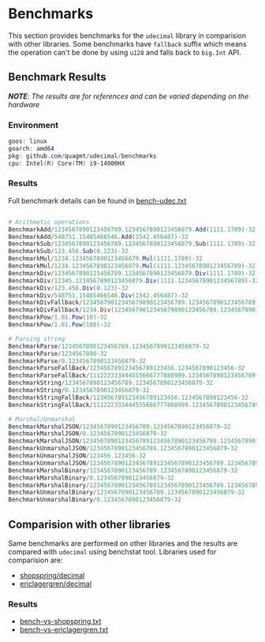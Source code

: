 # Benchmarks

This section provides benchmarks for the `udecimal` library in comparision with other libraries. Some benchmarks have `fallback` suffix which means the operation can't be done by using `u128` and falls back to `big.Int` API.

## Benchmark Results

<i>**NOTE**: The results are for references and can be varied depending on the hardware</i>

### Environment

```powershell
goos: linux
goarch: amd64
pkg: github.com/quagmt/udecimal/benchmarks
cpu: Intel(R) Core(TM) i9-14900HX
```

### Results

Full benchmark details can be found in [bench-udec.txt](bench-udec.txt)

```powershell

# Arithmetic operations
BenchmarkAdd/1234567890123456789.1234567890123456879.Add(1111.1789)-32                     	100000000	 10.91 ns/op	   0 B/op	 0 allocs/op
BenchmarkAdd/548751.15465466546.Add(1542.456487)-32                                      	100000000	 11.44 ns/op	   0 B/op	 0 allocs/op
BenchmarkSub/1234567890123456789.1234567890123456879.Sub(1111.1789)-32                   	 96477370	 13.21 ns/op	   0 B/op	 0 allocs/op
BenchmarkSub/123.456.Sub(0.123)-32                                                       	100000000	 10.75 ns/op	   0 B/op	 0 allocs/op
BenchmarkMul/1234.1234567890123456879.Mul(1111.1789)-32                                  	100000000	 10.43 ns/op	   0 B/op	 0 allocs/op
BenchmarkMul/1234.1234567890123456879.Mul(1111.1234567890123456789)-32                   	100000000	 10.49 ns/op	   0 B/op	 0 allocs/op
BenchmarkDiv/1234567890123456789.1234567890123456879.Div(1111.1789)-32                    	100000000	 10.46 ns/op	   0 B/op	 0 allocs/op
BenchmarkDiv/12345.1234567890123456879.Div(1111.1234567890123456789)-32                   	 50097552	 25.23 ns/op	   0 B/op	 0 allocs/op
BenchmarkDiv/123.456.Div(0.123)-32                                                        	111231829	 10.70 ns/op	   0 B/op	 0 allocs/op
BenchmarkDiv/548751.15465466546.Div(1542.456487)-32                                       	100000000	 10.30 ns/op	   0 B/op	 0 allocs/op
BenchmarkDivFallback/12345679012345679890123456789.1234567890123456789.Div(999999)-32     	  4187094	 302.1 ns/op	 264 B/op	 7 allocs/op
BenchmarkDivFallback/1234.Div(12345679012345679890123456789.1234567890123456789)-32       	  3901846	 306.7 ns/op	 320 B/op	 7 allocs/op
BenchmarkPow/1.01.Pow(10)-32                                                              	 30365348	 41.14 ns/op	   0 B/op	 0 allocs/op
BenchmarkPow/1.01.Pow(100)-32                                                            	   994129	  1137 ns/op	 817 B/op	13 allocs/op

# Parsing string
BenchmarkParse/1234567890123456789.1234567890123456879-32                                  	 32111433	 38.21 ns/op	   0 B/op	 0 allocs/op
BenchmarkParse/1234567890-32                                                               	 98585916	 12.58 ns/op	   0 B/op	 0 allocs/op
BenchmarkParse/0.1234567890123456879-32                                                    	 44339668	 26.45 ns/op	   0 B/op	 0 allocs/op
BenchmarkParseFallBack/123456789123456789123456.1234567890123456-32                        	  2805122	 473.3 ns/op	 192 B/op	 6 allocs/op
BenchmarkParseFallBack/111222333444555666777888999.1234567890123456789-32                  	  2442004	 500.8 ns/op	 216 B/op	 6 allocs/op
BenchmarkString/1234567890123456789.1234567890123456879-32                                 	 14577884	 76.50 ns/op	  48 B/op	 1 allocs/op
BenchmarkString/0.1234567890123456879-32                                                   	 41109242	 40.02 ns/op	  24 B/op	 1 allocs/op
BenchmarkStringFallBack/123456789123456789123456.1234567890123456-32                       	  4147044	 256.2 ns/op	 208 B/op	 4 allocs/op
BenchmarkStringFallBack/111222333444555666777888999.1234567890123456789-32                 	  3808071	 313.3 ns/op	 208 B/op	 4 allocs/op

# Marshal/Unmarshal
BenchmarkMarshalJSON/1234567890123456789.1234567890123456879-32                            	 13965998	 77.22 ns/op	  48 B/op	 1 allocs/op
BenchmarkMarshalJSON/0.1234567890123456879-32                                              	 24039360	 43.57 ns/op	  24 B/op	 1 allocs/op
BenchmarkMarshalJSON/12345678901234567891234567890123456789.1234567890123456879-32         	  3445560	 291.6 ns/op	 320 B/op	 5 allocs/op
BenchmarkUnmarshalJSON/1234567890123456789.1234567890123456879-32                          	 15943234	 73.77 ns/op	   0 B/op	 0 allocs/op
BenchmarkUnmarshalJSON/123456.123456-32                                                    	 46983879	 26.55 ns/op	   0 B/op	 0 allocs/op
BenchmarkUnmarshalJSON/12345678901234567891234567890123456789.1234567890123456879-32       	  2267604	 517.4 ns/op	 264 B/op	 6 allocs/op
BenchmarkMarshalBinary/1234567890123456789.1234567890123456879-32                          	 50875198	 25.97 ns/op	  24 B/op	 1 allocs/op
BenchmarkMarshalBinary/0.1234567890123456879-32                                            	 54470340	 20.91 ns/op	  16 B/op	 1 allocs/op
BenchmarkMarshalBinary/12345678901234567891234567890123456789.1234567890123456879-32       	 21138375	 48.85 ns/op	  32 B/op	 1 allocs/op
BenchmarkUnmarshalBinary/1234567890123456789.1234567890123456879-32                       	554818034	 2.034 ns/op	   0 B/op	 0 allocs/op
BenchmarkUnmarshalBinary/0.1234567890123456879-32                                          	637610913	 1.822 ns/op	   0 B/op	 0 allocs/op
```

## Comparision with other libraries

Same benchmarks are performed on other libraries and the results are compared with `udecimal` using benchstat tool.
Libraries used for comparision are:

- [shopspring/decimal](https://github.com/shopspring/decimal)
- [ericlagergren/decimal](https://github.com/ericlagergren/decimal)

### Results

- [bench-vs-shopspring.txt](bench-vs-shopspring.txt)
- [bench-vs-ericlagergren.txt](bench-vs-ericlagergren.txt)

